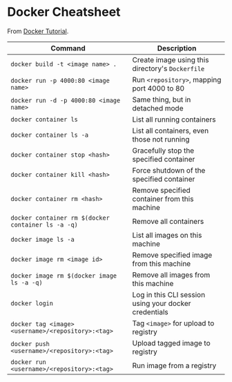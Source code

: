 # Docker Cheatsheet

From [Docker Tutorial](https://docs.docker.com/get-started/).

| Command                                            | Description                                           |
|----------------------------------------------------|-------------------------------------------------------|
| `docker build -t <image name> .`                   | Create image using this directory's `Dockerfile`      |
| `docker run -p 4000:80 <image name>`               | Run `<repository>`, mapping port 4000 to 80           |
| `docker run -d -p 4000:80 <image name>`            | Same thing, but in detached mode                      |
| `docker container ls`                              | List all running containers                           |
| `docker container ls -a`                           | List all containers, even those not running           |
| `docker container stop <hash>`                     | Gracefully stop the specified container               |
| `docker container kill <hash>`                     | Force shutdown of the specified container             |
| `docker container rm <hash>`                       | Remove specified container from this machine          |
| `docker container rm $(docker container ls -a -q)` | Remove all containers                                 |
| `docker image ls -a`                               | List all images on this machine                       |
| `docker image rm <image id>`                       | Remove specified image from this machine              |
| `docker image rm $(docker image ls -a -q)`         | Remove all images from this machine                   |
| `docker login`                                     | Log in this CLI session using your docker credentials |
| `docker tag <image> <username>/<repository>:<tag>` | Tag `<image>` for upload to registry                  |
| `docker push <username>/<repository>:<tag>`        | Upload tagged image to registry                       |
| `docker run <username>/<repository>:<tag>`         | Run image from a registry                             |
